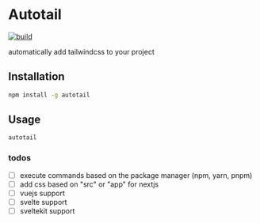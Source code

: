 # Autotail

[![build](https://github.com/attaryz/autotailwind/actions/workflows/publish.yml/badge.svg)](https://github.com/attaryz/autotailwind/actions/workflows/publish.yml)

automatically add tailwindcss to your project

## Installation

```bash
npm install -g autotail
```

## Usage

```bash
autotail
```

### todos

- [ ] execute commands based on the package manager (npm, yarn, pnpm)
- [ ] add css based on "src" or "app" for nextjs
- [ ] vuejs support
- [ ] svelte support
- [ ] sveltekit support
